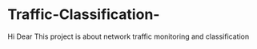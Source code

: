 # Traffic-Classification-
Hi Dear 
This project is about network traffic monitoring and classification 
